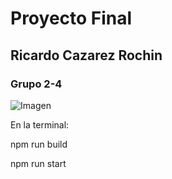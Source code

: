 <h1>Proyecto Final</h1>
<h2>Ricardo Cazarez Rochin </h2>
<h3>Grupo 2-4</h3>


![Imagen](./Frontend/public/Demo-page.png)

En la terminal:
<p>npm run build</p>
<p>npm run start 
</p>
